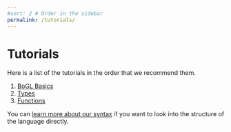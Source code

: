 ```yaml
---
#sort: 2 # Order in the sidebar
permalink: /tutorials/
---
```

 
# Tutorials

Here is a list of the tutorials in the order that we recommend them.

1. [BoGL Basics](basics)
2. [Types](types)
3. [Functions](functions)

You can [learn more about our syntax](https://the-code-in-sheep-s-clothing.github.io/bogl/Documentation/Syntax) if you want to look into the structure of the language directly.
